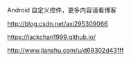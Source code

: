 Android 自定义控件，更多内容请看博客

http://blog.csdn.net/axi295309066

https://jackchan1999.github.io/

http://www.jianshu.com/u/d69302d431ff